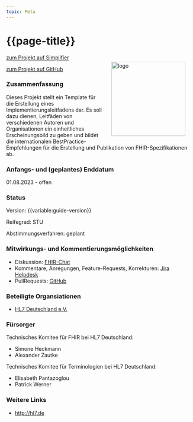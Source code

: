 ```yaml
---
topic: Meta
---
```


# {{page-title}} 

<img src="https://hl7.de/wp-content/uploads/Logo_HL7_DE.svg" alt="logo" width="200" align="right" style="margin:20px 20px"/>

<a href="https://simplifier.net/best-practice" class="btn btn-primary">zum Projekt auf Simplifier</a>

<a href="https://github.com/hl7germany/BestPractice" class="btn btn-primary">zum Projekt auf GitHub</a>

### Zusammenfassung
<!-- Kurzbeschreibung des Projektes -->
Dieses Projekt stellt ein Template für die Erstellung eines Implementierungsleitfadens dar. Es soll dazu dienen, Leitfäden von verschiedenen Autoren und Organisationen ein einheitliches Erscheinungsbild zu geben und bildet die internationalen BestPractice-Empfehlungen für die Erstellung und Publikation von FHIR-Spezifikationen ab.

### Anfangs- und (geplantes) Enddatum
01.08.2023 - offen

### Status
Version: {{variable:guide-version}}
<!--Version muss in den Settings der IGs konfiguriert werden!-->

Reifegrad: STU <!-- Draft, STU (Standard for Trial Use) oder Normativ--> 

Abstimmungsverfahren: geplant <!-- geplant | laufend | abgeschlossen -->

### Mitwirkungs- und Kommentierungsmöglichkeiten
<!--- z.B. Jira-Links oder GitHub IssueTracker für Kommentare und Change-Requests, alternative Kommentierungsplattformen, 
eMail-Verteiler für Interessenten, GoogleGroups, Chats, Foren o.ä.  --->
* Diskussion: [FHIR-Chat](https://chat.fhir.org/#narrow/stream/179183-german-.28d-a-ch.29)
* Kommentare, Anregungen, Feature-Requests, Korrekturen: [Jira Helpdesk](https://hl7germany.atlassian.net/jira/software/c/projects/HFBP/issues)
* PullRequests: [GitHub](https://github.com/hl7germany/BestPractice)

### Beteiligte Organsiationen
* [HL7 Deutschland e.V.](https://hl7.de)


### Fürsorger
<!-- Namen und Kontaktdaten der verantwortlichen Personen /Ansprechpartner-->

Technisches Komitee für FHIR bei HL7 Deutschland:
* Simone Heckmann
* Alexander Zautke

Technisches Komitee für Terminologien bei HL7 Deutschland:
* Elisabeth Pantazoglou
* Patrick Werner


### Weitere Links
<!-- z. B. Beschreibungen des UseCases, Datenmodell, ges. Vorgaben, fachliche Anforderungen, relevante Spezifikationen-->
* http://hl7.de












